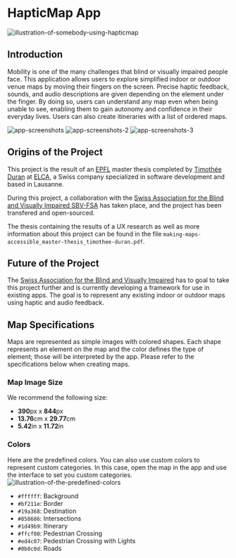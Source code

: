 # HapticMap App

![illustration-of-somebody-using-hapticmap](https://user-images.githubusercontent.com/26303997/167565189-60b5c111-9689-42cd-abb3-f44b9d5f9a4f.jpg)

## Introduction
Mobility is one of the many challenges that blind or visually impaired people face. This application allows users to explore simplified indoor or outdoor venue maps by moving their fingers on the screen. Precise haptic feedback, sounds, and audio descriptions are given depending on the element under the finger. By doing so, users can understand any map even when being unable to see, enabling them to gain autonomy and confidence in their everyday lives. Users can also create itineraries with a list of ordered maps.

![app-screenshots](https://user-images.githubusercontent.com/26303997/167565001-6cdb65ac-831e-46bd-a3df-1cf5fd0eed54.jpg)
![app-screenshots-2](https://user-images.githubusercontent.com/26303997/167565430-73d03181-57a5-4627-95b3-ee112979d5fc.jpg)
![app-screenshots-3](https://user-images.githubusercontent.com/26303997/167565290-73f288f0-cfa9-448d-a8b3-e43f96516805.jpg)

## Origins of the Project
This project is the result of an [EPFL](https://www.epfl.ch/en/) master thesis completed by [Timothée Duran](https://www.linkedin.com/in/timotheeduran) at [ELCA](https://www.elca.ch), a Swiss company specialized in software development and based in Lausanne.

During this project, a collaboration with the [Swiss Association for the Blind and Visually Impaired SBV-FSA](https://sbv-fsa.ch/fr) has taken place, and the project has been transfered and open-sourced.

The thesis containing the results of a UX research as well as more information about this project can be found in the file `making-maps-accessible_master-thesis_timothee-duran.pdf`.

## Future of the Project
The [Swiss Association for the Blind and Visually Impaired](https://sbv-fsa.ch/fr) has to goal to take this project further and is currently developing a framework for use in existing apps. The goal is to represent any existing indoor or outdoor maps using haptic and audio feedback.

## Map Specifications
Maps are represented as simple images with colored shapes. Each shape represents an element on the map and the color defines the type of element; those will be interpreted by the app. Please refer to the specifications below when creating maps.

### Map Image Size
We recommend the following size:

* **390**px x **844**px
* **13.76**cm x **29.77**cm
* **5.42**in x **11.72**in

### Colors
Here are the predefined colors. You can also use custom colors to represent custom categories. In this case, open the map in the app and use the interface to set you custom categories.
![illustration-of-the-predefined-colors](https://user-images.githubusercontent.com/26303997/167565535-9518278b-821f-4666-b0ca-51060cbeb10d.jpg)

* `#ffffff`: Background
* `#bf211e`: Border
* `#19a368`: Destination
* `#858686`: Intersections
* `#1d49b9`: Itinerary
* `#ffcf00`: Pedestrian Crossing
* `#ed4c07`: Pedestrian Crossing with Lights
* `#0b0c0d`: Roads


